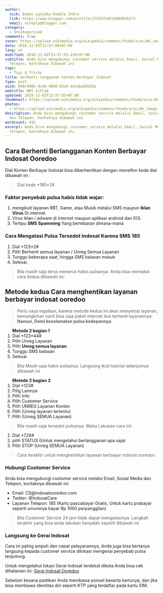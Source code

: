 ```yaml
---
author:
  nick: Dimas Lanjaka Kumala Indra
  link: https://www.blogger.com/profile/17555754514989936273
  email: noreply@blogger.com
category:
  - Uncategorized
comments: true
cover: https://upload.wikimedia.org/wikipedia/commons/thumb/a/ac/No_image_available.svg/2048px-No_image_available.svg.png
date: 2018-12-03T13:57:00+07:00
lang: en
modified: 2018-12-03T13:57:55.210+07:00
subtitle: Anda bisa mengubungi customer service melalui Email, Sosial Media dan
  Telepon, kontaknya dibawah ini
tags:
  - Tips & Tricks
title: berhenti langganan konten berbayar Indosat
type: post
uuid: 840c990b-dc16-4888-83e0-da1abab0263a
webtitle: WMI Gitlab
updated: 2018-12-03T13:57:55+07:00
thumbnail: https://upload.wikimedia.org/wikipedia/commons/thumb/a/ac/No_image_available.svg/2048px-No_image_available.svg.png
photos:
  - https://upload.wikimedia.org/wikipedia/commons/thumb/a/ac/No_image_available.svg/2048px-No_image_available.svg.png
description: Anda bisa mengubungi customer service melalui Email, Sosial Media
  dan Telepon, kontaknya dibawah ini
wordcount: 415
excerpt: Anda bisa mengubungi customer service melalui Email, Sosial Media dan
  Telepon, kontaknya dibawah ini
---
```


<h2>Cara Berhenti Berlangganan Konten Berbayar Indosat Ooredoo</h2> Dial Konten Berbayar Indosat bisa diberhentikan dengan menelfon kode dial dibawah ini : <blockquote>Dial kode *185*2# </blockquote> <h3>Faktor penyebab pulsa habis tidak wajar:</h3><ol><li>mengikuti layanan RBT, Game, atau Musik melalui SMS maupun <b>Iklan Virus</b> Di internet. </li><li>Virus iklan / adware di internet maupun aplikasi android dan IOS. </li><li>Tertipu <b>SMS Spamming</b> Yang bertebaran dimana-mana</li></ol> <h3>Cara Mengatasi Pulsa Tersedot Indosat Karena SMS 185</h3><ol><li>Dial *123*2#</li><li>Pilih Berhenti semua layanan / Unreg Semua Layanan</li><li>Tunggu beberapa saat, hingga SMS balasan masuk</li><li>Selesai.</li></ol> <blockquote>Bila masih saja terus menerus habis pulsanya. Anda bisa memakai cara kedua dibawah ini: </blockquote> <h2>Metode kedua Cara menghentikan layanan berbayar indosat ooredoo</h2><blockquote>Perlu saya ingatkan, karena metode kedua ini akan menyetop layanan, kemungkinan nanti bisa saja paket internet ikut terhenti layanannya. <b>Namun, Demi keselamatan pulsa kedepannya</b></blockquote>  <ol> <b>Metode 2 bagian 1</b><li>Dial *123*44#</li><li>Pilih Unreg Layanan</li><li>Pilih <b>Unreg semua layanan</b></li><li>Tunggu SMS balasan</li><li>Selesai</li></ol> <blockquote>Bila Masih saja habis pulsanya. Langsung ikuti tutorial selanjutnya dibawah ini</blockquote>  <ol> <b>Metode 2 bagian 2</b><li>Dial *123#</li><li>Pilig Lainnya </li><li>Pilih Info </li><li>Pilih Customer Service</li><li>Pilih UNREG Layanan Konten</li><li>Pilih (Unreg layanan tertentu)</li><li>Pilih (Unreg SEMUA Layanan)</li></ol> <blockquote>Bila masih saja tersedot pulsanya. Maka Lakukan cara ini:</blockquote> <ol><li>Dial *726# </li><li>pilih STATUS (Untuk mengetahui berlangganan apa saja)</li><li>Pilih STOP (Unreg SEMUA Layanan)</li></ol> <blockquote>Cara terakhir untuk menghentikan layanan berbayar indosat ooredoo</blockquote><h3>    Hubungi Customer Service </h3><p>    Anda bisa mengubungi customer service melalui Email, Sosial Media dan     Telepon, kontaknya dibawah ini: </p><ul>    <li>        Email: CS@indosatooredoo.com     </li>    <li>        Twitter: @IndosatCare     </li>    <li>        Layanan Telepon: 185 (Kartu pascabayar Gratis, Untuk kartu prabayar         seperti umumnya bayar Rp 1000 perpanggilan)     </li></ul> <blockquote>Bila Customer Service 24 jam tidak dapat mengatasinya. Langkah terakhir yang bisa anda lakukan hanyalah seperti dibawah ini</blockquote> <h3>    Langsung ke Gerai Indosat </h3><p>    Cara ini paling ampuh dan cepat pelayanannya, Anda juga bisa bertanya     langsung kepada customer service dilokasi mengenai penyebab pulsa     terpotong. </p><p>    Untuk mengetahui lokasi Gerai Indosat terdekat dikota Anda bisa cek     dihalaman ini:     <a href="https://indosatooredoo.com/gerai" rel="noopener noreferer nofollow">        Gerai Indosat Ooredoo     </a></p><p>    Sebelum kesana pastikan Anda membawa ponsel beserta kartunya, dan jika bisa     membawa Identitas diri seperti KTP yang terdaftar pada kartu SIM. </p>